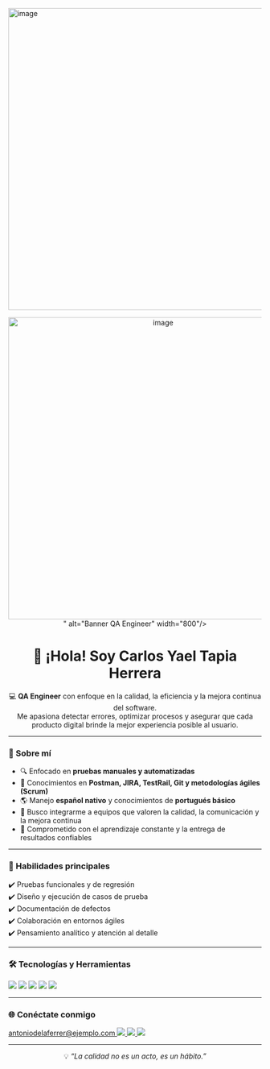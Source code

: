 <img width="800" height="600" alt="image" src="https://github.com/user-attachments/assets/bad0da41-3a59-448b-84f3-5baf2dd5a06f" /><!-- Puedes reemplazar este enlace con una imagen o banner personalizado -->
<p align="center">
  <img src="<img width="800" height="600" alt="image" src="https://github.com/user-attachments/assets/40b58a3a-c701-4a18-a429-ff4f4468334d" />
" alt="Banner QA Engineer" width="800"/>
</p>

<h1 align="center">👋 ¡Hola! Soy Carlos Yael Tapia Herrera</h1>

<p align="center">
  💻 <b>QA Engineer</b> con enfoque en la calidad, la eficiencia y la mejora continua del software.  
  <br>Me apasiona detectar errores, optimizar procesos y asegurar que cada producto digital brinde la mejor experiencia posible al usuario.
</p>

---

### 🧩 Sobre mí  
- 🔍 Enfocado en **pruebas manuales y automatizadas**  
- 🧠 Conocimientos en **Postman, JIRA, TestRail, Git y metodologías ágiles (Scrum)**  
- 🌎 Manejo **español nativo** y conocimientos de **portugués básico**  
- 🚀 Busco integrarme a equipos que valoren la calidad, la comunicación y la mejora continua  
- 🎯 Comprometido con el aprendizaje constante y la entrega de resultados confiables  

---

### 🧠 Habilidades principales  

✔️ Pruebas funcionales y de regresión  
✔️ Diseño y ejecución de casos de prueba  
✔️ Documentación de defectos  
✔️ Colaboración en entornos ágiles  
✔️ Pensamiento analítico y atención al detalle  

---

### 🛠️ Tecnologías y Herramientas  

<p align="left">
  <img src="https://img.shields.io/badge/Postman-F76935?style=for-the-badge&logo=postman&logoColor=white"/>
  <img src="https://img.shields.io/badge/JIRA-0052CC?style=for-the-badge&logo=jira&logoColor=white"/>
  <img src="https://img.shields.io/badge/Git-F05032?style=for-the-badge&logo=git&logoColor=white"/>
  <img src="https://img.shields.io/badge/TestRail-00A94F?style=for-the-badge&logoColor=white"/>
  <img src="https://img.shields.io/badge/Agile-2496ED?style=for-the-badge&logo=agile&logoColor=white"/>
</p>

---

### 🌐 Conéctate conmigo  

<p align="left">
  <a href="antoniodelaferrer@ejemplo.com">antoniodelaferrer@ejemplo.com
    <img src="https://img.shields.io/badge/Correo-EA4335?style=for-the-badge&logo=gmail&logoColor=white"/>
  </a>
  <a href="https://linkedin.com/in/tu_linkedin">
    <img src="https://img.shields.io/badge/LinkedIn-0077B5?style=for-the-badge&logo=linkedin&logoColor=white"/>
  </a>
  <a href="https://github.com/tuusuario">
    <img src="https://img.shields.io/badge/GitHub-181717?style=for-the-badge&logo=github&logoColor=white"/>
  </a>
</p>

---

<p align="center">
  💡 <i>“La calidad no es un acto, es un hábito.”</i>
</p>
